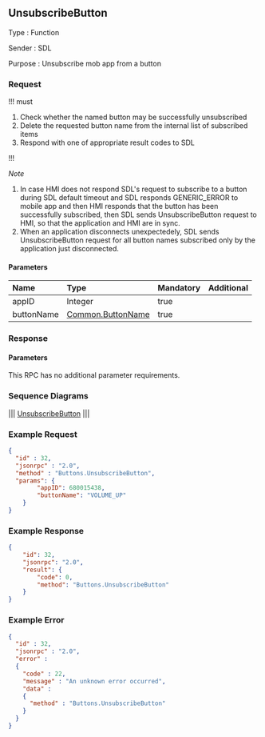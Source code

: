 ## UnsubscribeButton

Type
: Function  

Sender
: SDL

Purpose
: Unsubscribe mob app from a button

### Request

!!! must
1. Check whether the named button may be successfully unsubscribed
2. Delete the requested button name from the internal list of subscribed items 
3. Respond with one of appropriate result codes to SDL

!!!

_Note_
1. In case HMI does not respond SDL's request to subscribe to a button during SDL default timeout 
and SDL responds GENERIC_ERROR to mobile app 
and then HMI responds that the button has been successfully subscribed, 
then SDL sends UnsubscribeButton request to HMI, so that the application and HMI are in sync.
2. When an application disconnects unexpectedely, SDL sends UnsubscribeButton request for all button names subscribed only by the application just disconnected.

#### Parameters

|Name|Type|Mandatory|Additional|
|:---|:---|:--------|:---------|
|appID|Integer|true||
|buttonName|[Common.ButtonName](../../common/enums/#buttonname)|true||

### Response
#### Parameters

This RPC has no additional parameter requirements.


### Sequence Diagrams
|||
[UnsubscribeButton](./assets/UnsubscribeButton.png)
|||

### Example Request

```json
{
  "id" : 32,
  "jsonrpc" : "2.0",
  "method" : "Buttons.UnsubscribeButton",
  "params": {
        "appID": 680015438,
        "buttonName": "VOLUME_UP"
    }
}
```

### Example Response
```json
{
    "id": 32,
    "jsonrpc": "2.0",
    "result": {
        "code": 0,
        "method": "Buttons.UnsubscribeButton"
    }
}
```

### Example Error

```json
{
  "id" : 32,
  "jsonrpc" : "2.0",
  "error" :
  {
    "code" : 22,
    "message" : "An unknown error occurred",
    "data" :
    {
      "method" : "Buttons.UnsubscribeButton"
    }
  }
}
```